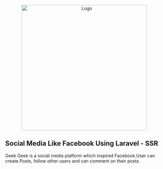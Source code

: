 <p align="center"><a href="#" target="_blank"><img src="https://nmk.netlify.app/img/nmk.2d1e47b7.png" width="400" alt="Logo"></a></p>

## Social Media Like Facebook Using Laravel - SSR
Geek Geek is a social media platform which inspired Facebook.User can create Posts, follow other users and can comment on their posts.
